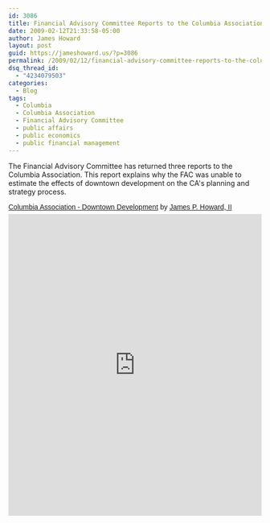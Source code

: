 ```yaml
---
id: 3086
title: Financial Advisory Committee Reports to the Columbia Association (2)
date: 2009-02-12T21:33:58-05:00
author: James Howard
layout: post
guid: https://jameshoward.us/?p=3086
permalink: /2009/02/12/financial-advisory-committee-reports-to-the-columbia-association-2/
dsq_thread_id:
  - "4234079503"
categories:
  - Blog
tags:
  - Columbia
  - Columbia Association
  - Financial Advisory Committee
  - public affairs
  - public economics
  - public financial management
---
```

The Financial Advisory Committee has returned three reports to the Columbia Association.  This report explains why the FAC was unable to estimate the effects of downtown development on the CA's planning and strategy process.

<p  style=" margin: 12px auto 6px auto; font-family: Helvetica,Arial,Sans-serif; font-style: normal; font-variant: normal; font-weight: normal; font-size: 14px; line-height: normal; font-size-adjust: none; font-stretch: normal; -x-system-font: none; display: block;">   <a title="View Columbia Association - Downtown Development on Scribd" href="https://www.scribd.com/doc/12962591/Columbia-Association-Downtown-Development"  style="text-decoration: underline;" >Columbia Association - Downtown Development</a> by <a title="View James P. Howard, II's profile on Scribd" href="https://www.scribd.com/jh%40jameshoward.us"  style="text-decoration: underline;" >James P. Howard, II</a></p><iframe class="scribd_iframe_embed" src="https://www.scribd.com/embeds/12962591/content?start_page=1&view_mode=scroll&access_key=key-arfvag59dsi6xma0xzs&show_recommendations=true" data-auto-height="false" data-aspect-ratio="0.75" scrolling="no" id="doc_29487" width="100%" height="600" frameborder="0"></iframe>
